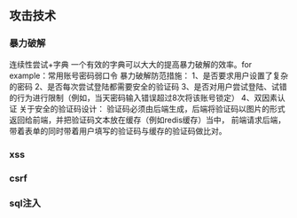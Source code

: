 ## 攻击技术

### 暴力破解
连续性尝试+字典
一个有效的字典可以大大的提高暴力破解的效率。for example：常用账号密码弱口令
暴力破解防范措施：
1、是否要求用户设置了复杂的密码
2、是否每次尝试登陆都需要安全的验证码
3、是否对用户尝试登陆、试错的行为进行限制（例如，当天密码输入错误超过8次将该账号锁定）
4、双因素认证
关于安全的验证码设计：
验证码必须由后端生成，后端将验证码以图片的形式返回给前端，并把验证码文本放在缓存（例如redis缓存）当中，
前端请求后端，带着表单的同时带着用户填写的验证码与缓存的验证码做比对。
### xss

### csrf

### sql注入